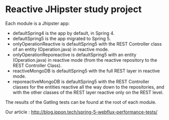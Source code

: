 # Reactive JHipster study project

Each module is a Jhipster app:
- defaultSpring4 is the app by default, in Spring 4.
- defaultSpring5 is the app migrated to Spring 5.
- onlyOperationReactive is defaultSpring5 with the REST Controller class of an entity (Operation.java) in reactive mode.
- onlyOperationReporeactive is defaultSpring5 with an entity (Operation.java) in reactive mode (from the reactive repository to the REST Controller Class).
- reactiveMongoDB is defaultSpring5 with the full REST layer in reactive mode.
- reporeactiveMongoDB is defaultSpring5 with the REST Controller classes for the entities reactive all the way down to the repositories, and with the other classes of the REST layer reactive only on the REST level.

The results of the Gatling tests can be found at the root of each module.

Our article : http://blog.ippon.tech/spring-5-webflux-performance-tests/
